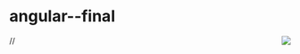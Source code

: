 # angular--final
//<img align=right  src="https://github-readme-stats.vercel.app/api/top-langs/?username=mitasingh10332&layout=compact"/> 
